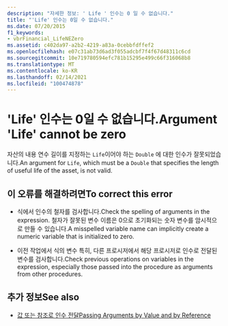 ```yaml
---
description: "자세한 정보: ' Life ' 인수는 0 일 수 없습니다."
title: "'Life' 인수는 0일 수 없습니다."
ms.date: 07/20/2015
f1_keywords:
- vbrFinancial_LifeNEZero
ms.assetid: c402da97-a2b2-4219-a83a-0cebbfdffef2
ms.openlocfilehash: e07c31ab73d6ad3f055adcbf7f4f67d48311c6cd
ms.sourcegitcommit: 10e719780594efc781b15295e499c66f316068b8
ms.translationtype: MT
ms.contentlocale: ko-KR
ms.lasthandoff: 02/14/2021
ms.locfileid: "100474878"
---
```

# <a name="argument-life-cannot-be-zero"></a><span data-ttu-id="48d72-103">'Life' 인수는 0일 수 없습니다.</span><span class="sxs-lookup"><span data-stu-id="48d72-103">Argument 'Life' cannot be zero</span></span>

<span data-ttu-id="48d72-104">자산의 내용 연수 길이를 지정하는 `Life`이어야 하는 `Double` 에 대한 인수가 잘못되었습니다.</span><span class="sxs-lookup"><span data-stu-id="48d72-104">An argument for `Life`, which must be a `Double` that specifies the length of useful life of the asset, is not valid.</span></span>  
  
## <a name="to-correct-this-error"></a><span data-ttu-id="48d72-105">이 오류를 해결하려면</span><span class="sxs-lookup"><span data-stu-id="48d72-105">To correct this error</span></span>  
  
- <span data-ttu-id="48d72-106">식에서 인수의 철자를 검사합니다.</span><span class="sxs-lookup"><span data-stu-id="48d72-106">Check the spelling of arguments in the expression.</span></span> <span data-ttu-id="48d72-107">철자가 잘못된 변수 이름은 0으로 초기화되는 숫자 변수를 암시적으로 만들 수 있습니다.</span><span class="sxs-lookup"><span data-stu-id="48d72-107">A misspelled variable name can implicitly create a numeric variable that is initialized to zero.</span></span>  
  
- <span data-ttu-id="48d72-108">이전 작업에서 식의 변수 특히, 다른 프로시저에서 해당 프로시저로 인수로 전달된 변수를 검사합니다.</span><span class="sxs-lookup"><span data-stu-id="48d72-108">Check previous operations on variables in the expression, especially those passed into the procedure as arguments from other procedures.</span></span>  
  
## <a name="see-also"></a><span data-ttu-id="48d72-109">추가 정보</span><span class="sxs-lookup"><span data-stu-id="48d72-109">See also</span></span>

- [<span data-ttu-id="48d72-110">값 또는 참조로 인수 전달</span><span class="sxs-lookup"><span data-stu-id="48d72-110">Passing Arguments by Value and by Reference</span></span>](../programming-guide/language-features/procedures/passing-arguments-by-value-and-by-reference.md)
